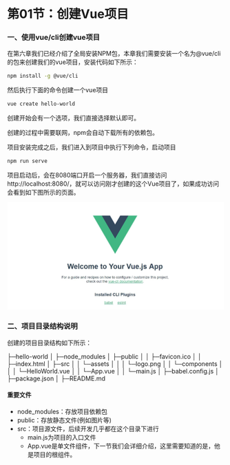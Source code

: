 # 第01节：创建Vue项目

### 一、使用vue/cli创建vue项目

在第六章我们已经介绍了全局安装NPM包，本章我们需要安装一个名为@vue/cli的包来创建我们的vue项目，安装代码如下所示：

``` bash
npm install -g @vue/cli
```

然后执行下面的命令创建一个vue项目

``` bash
vue create hello-world
```

创建开始会有一个选项，我们直接选择默认即可。

创建的过程中需要联网，npm会自动下载所有的依赖包。

项目安装完成之后，我们进入到项目中执行下列命令，启动项目

``` bash
npm run serve
```

项目启动后，会在8080端口开启一个服务器，我们直接访问http://localhost:8080/，就可以访问刚才创建的这个Vue项目了，如果成功访问会看到如下图所示的页面。

![Vue项目首页示意图](../../images/vue.jpg)

### 二、项目目录结构说明

创建的项目目录结构如下所示：

├─hello-world
│    ├─node_modules
│    ├─public
│    │   ├─favicon.ico
│    │   ├─index.html
│    ├─src
│    │   └─assets
│    │   │   └─logo.png
│    │   └─components
│    │   │   └─HelloWorld.vue
│    │   └─App.vue
│    │   └─main.js
│    ├─babel.config.js
│    ├─package.json
│    ├─README.md
#### 重要文件
* node_modules：存放项目依赖包
* public：存放静态文件(例如图片等)
* src：项目源文件，后续开发几乎都在这个目录下进行   
  * main.js为项目的入口文件
  * App.vue是单文件组件，下一节我们会详细介绍，这里需要知道的是，他是项目的根组件。